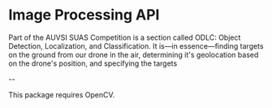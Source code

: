 # Image Processing API

Part of the AUVSI SUAS Competition is a section called ODLC: Object Detection, Localization, and Classification. It is—in essence—finding targets on the ground from our drone in the air, determining it's geolocation based on the drone's position, and specifying the targets

--

This package requires OpenCV.
